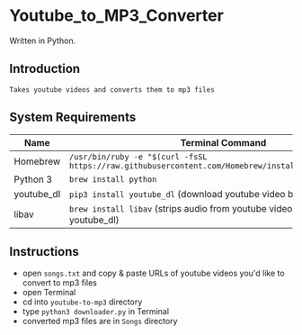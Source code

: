 # Youtube_to_MP3_Converter

Written in Python.

## Introduction
    Takes youtube videos and converts them to mp3 files

## System Requirements
Name | Terminal Command
--- | ---
Homebrew | `/usr/bin/ruby -e "$(curl -fsSL https://raw.githubusercontent.com/Homebrew/install/master/install)"`
Python 3 | `brew install python`
youtube_dl | `pip3 install youtube_dl` (download youtube video by URL)
libav | `brew install libav` (strips audio from youtube videos) (used by youtube_dl)                           
                                                
## Instructions
- open `songs.txt` and copy & paste URLs of youtube videos you'd like to convert to mp3 files
- open Terminal
- cd into `youtube-to-mp3` directory
- type `python3 downloader.py` in Terminal
- converted mp3 files are in `Songs` directory
